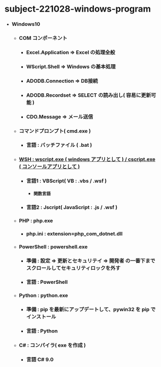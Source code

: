 # subject-221028-windows-program

- ### Windows10
  - ### COM コンポーネント
    - ### Excel.Application => Excel の処理全般
    - ### WScript.Shell => Windows の基本処理
    - ### ADODB.Connection => DB接続
    - ### ADODB.Recordset  => SELECT の読み出し( 容易に更新可能 )
    - ### CDO.Message => メール送信
  
  - ###  コマンドプロンプト( cmd.exe )
    - ### 言語 : バッチファイル ( .bat )
      
  - ### [WSH : wscript.exe ( windows アプリとして ) / cscript.exe ( コンソールアプリとして )](https://ja.wikipedia.org/wiki/Windows_Script_Host)
    - ### 言語1 : VBScript( VB : .vbs / .wsf )
      - #### 関数言語
    - ### 言語2 : Jscript( JavaScript : .js / .wsf )
 
  - ### PHP : php.exe
    - ### php.ini : extension=php_com_dotnet.dll

  - ### PowerShell : powershell.exe
    - ### 準備 : 設定 => 更新とセキュリテイ => 開発者 の一番下までスクロールしてセキュリティロックを外す
    - ### 言語 : PowerShell

  - ### Python : python.exe
    - ### 準備 : pip を最新にアップデートして、pywin32 を pip でインストール
    - ### 言語 : Python

  - ### C# : コンパイラ( exe を作成 )
    - ### 言語 C# 9.0
 

